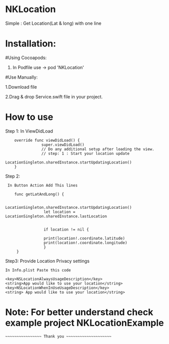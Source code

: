 # NKLocation
Simple  : Get Location(Lat &amp; long) with one line

# Installation:

#Using Cocoapods:

  1. In Podfile use -> pod 'NKLocation'
  
  
#Use Manually: 

  1.Download file
  
  2.Drag & drop Service.swift file in your project.
  
  
  
# How to use

Step 1: In ViewDidLoad

        override func viewDidLoad() {
                    super.viewDidLoad()
                    // Do any additional setup after loading the view.
                    // step: 1 : Start your location update
                    LocationSingleton.sharedInstance.startUpdatingLocation()
        }
        
Step 2: 

     In Button Action Add This lines
     
        func getLatAndLong() {
        
                     LocationSingleton.sharedInstance.startUpdatingLocation()
                     let location = LocationSingleton.sharedInstance.lastLocation
                     
                     
                     if location != nil {
                     
                     print(location!.coordinate.latitude)
                     print(location!.coordinate.longitude)
                     }
         }
         
Step3: 
    Provide Location Privacy settings  
    
    In Info.plist Paste this code
    
    <key>NSLocationAlwaysUsageDescription</key>
    <string>App would like to use your location</string>
    <key>NSLocationWhenInUseUsageDescription</key>
    <string> App would like to use your location</string>
    
    
    
  # Note: For better understand check example project NKLocationExample
    
    
    
    ~~~~~~~~~~~~~~~~ Thank you ~~~~~~~~~~~~~~~~~~~~



